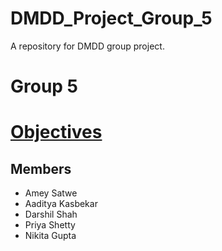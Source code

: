 # DMDD_Project_Group_5
A repository for DMDD group project.



# Group 5
# [Objectives]("./dmdd_project_objectives.pdf")
## Members
- Amey Satwe
- Aaditya Kasbekar
- Darshil Shah
- Priya Shetty
- Nikita Gupta